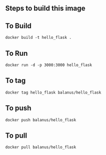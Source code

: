## Steps to build this image

## To Build
```
docker build -t hello_flask .
```

## To Run
```
docker run -d -p 3000:3000 hello_flask
```

## To tag
```
docker tag hello_flask balanus/hello_flask
```

## To push
```
docker push balanus/hello_flask
```

## To pull
```
docker pull balanus/hello_flask
```